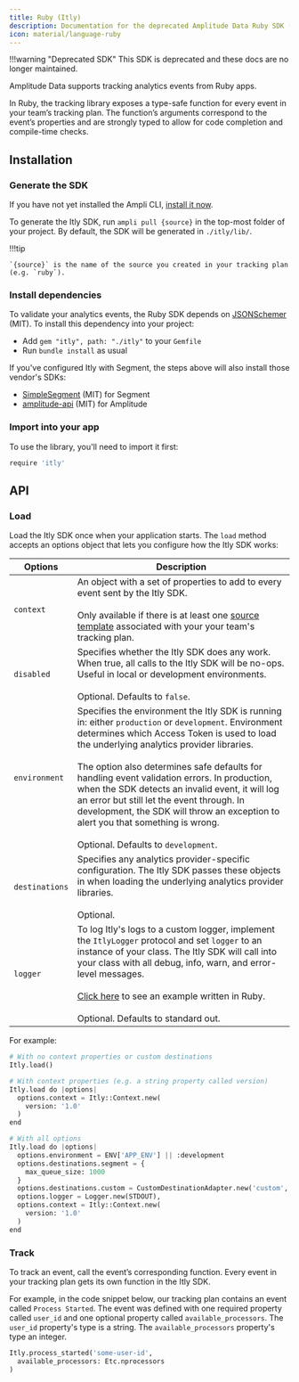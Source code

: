 ```yaml
---
title: Ruby (Itly)
description: Documentation for the deprecated Amplitude Data Ruby SDK (Itly)
icon: material/language-ruby
---
```


!!!warning "Deprecated SDK"
    This SDK is deprecated and these docs are no longer maintained.

Amplitude Data supports tracking analytics events from Ruby apps.

In Ruby, the tracking library exposes a type-safe function for every event in your team’s tracking plan. The function’s arguments correspond to the event’s properties and are strongly typed to allow for code completion and compile-time checks.

## Installation

### Generate the SDK

If you have not yet installed the Ampli CLI, [install it now](/using-the-ampli-cli).

To generate the Itly SDK, run `ampli pull {source}` in the top-most folder of your project. By default, the SDK will be generated in `./itly/lib/`.

!!!tip

    `{source}` is the name of the source you created in your tracking plan (e.g. `ruby`).


### Install dependencies

To validate your analytics events, the Ruby SDK depends on [JSONSchemer](https://github.com/davishmcclurg/json_schemer) (MIT). To install this dependency into your project:

- Add `gem "itly", path: "./itly"` to your `Gemfile`
- Run `bundle install` as usual

If you've configured Itly with Segment, the steps above will also install those vendor's SDKs:

- [SimpleSegment](https://github.com/whatthewhat/simple_segment) (MIT) for Segment
- [amplitude-api](https://github.com/toothrot/amplitude-api) (MIT) for Amplitude


### Import into your app

To use the library, you'll need to import it first:

```python
require 'itly'
```

## API

### Load

Load the Itly SDK once when your application starts. The `load` method accepts an options object that lets you configure how the Itly SDK works:

| <div class="big-column">Options</div> | Description |
|-|-|
| `context`| An object with a set of properties to add to every event sent by the Itly SDK.<br /><br />Only available if there is at least one [source template](/working-with-templates#adding-a-template-to-a-source) associated with your your team's tracking plan.|
| `disabled`| Specifies whether the Itly SDK does any work. When true, all calls to the Itly SDK will be no-ops. Useful in local or development environments.<br /><br />Optional. Defaults to `false`.|
| `environment` | Specifies the environment the Itly SDK is running in: either `production` or `development`. Environment determines which Access Token is used to load the underlying analytics provider libraries.<br /><br />The option also determines safe defaults for handling event validation errors. In production, when the SDK detects an invalid event, it will log an error but still let the event through. In development, the SDK will throw an exception to alert you that something is wrong.<br /><br />Optional. Defaults to `development`.|
| `destinations` | Specifies any analytics provider-specific configuration. The Itly SDK passes these objects in when loading the underlying analytics provider libraries.<br /><br />Optional.|
| `logger` | To log Itly's logs to a custom logger, implement the `ItlyLogger` protocol and set `logger` to an instance of your class. The Itly SDK will call into your class with all debug, info, warn, and error-level messages.<br /><br />[Click here](https://bitbucket.org/seasyd/examples/src/master/ruby/itly/lib/itly/itly_base.rb) to see an example written in Ruby.<br /><br />Optional. Defaults to standard out. |

For example:

```python
# With no context properties or custom destinations
Itly.load()

# With context properties (e.g. a string property called version)
Itly.load do |options|
  options.context = Itly::Context.new(
    version: '1.0'
  )
end

# With all options
Itly.load do |options|
  options.environment = ENV['APP_ENV'] || :development
  options.destinations.segment = {
    max_queue_size: 1000
  }
  options.destinations.custom = CustomDestinationAdapter.new('custom', {})
  options.logger = Logger.new(STDOUT),
  options.context = Itly::Context.new(
    version: '1.0'
  )
end
```

### Track

To track an event, call the event’s corresponding function. Every event in your tracking plan gets its own function in the Itly SDK.

For example, in the code snippet below, our tracking plan contains an event called `Process Started`. The event was defined with one required property called `user_id` and one optional property called `available_processors`. The `user_id` property's type is a string. The `available_processors` property's type an integer.

```python
Itly.process_started('some-user-id',
  available_processors: Etc.nprocessors
)
```